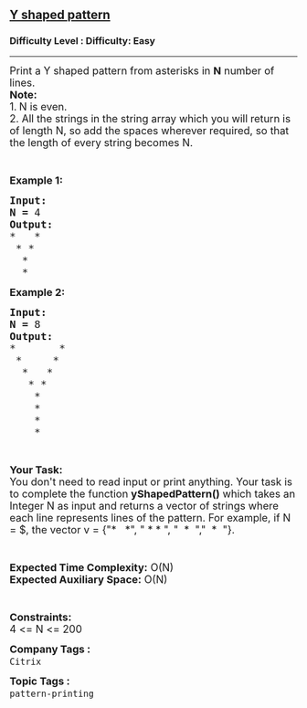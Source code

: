 <h2><a href="https://www.geeksforgeeks.org/problems/y-shaped-pattern4351/1?page=11&status=unsolved&sortBy=accuracy">Y shaped pattern</a></h2><h3>Difficulty Level : Difficulty: Easy</h3><hr><div class="problems_problem_content__Xm_eO"><p><span style="font-size:18px">Print a Y shaped pattern from asterisks in <strong>N</strong>&nbsp;number of lines.<br>
<strong>Note:</strong></span><br>
<span style="font-size:18px">1.<strong>&nbsp;</strong>N is even.<br>
2. All the strings in the string array which you will return is of length N, so add the spaces wherever required, so that the length of every string becomes N.</span></p>

<p>&nbsp;</p>

<p><span style="font-size:18px"><strong>Example 1:</strong></span></p>

<pre><span style="font-size:18px"><strong>Input:</strong></span>
<span style="font-size:18px"><strong>N = </strong>4</span>
<span style="font-size:18px"><strong>Output:</strong></span>
<span style="font-size:18px">*   * 
 * *  
  *    
  *</span>
</pre>

<p><span style="font-size:18px"><strong>Example 2:</strong></span></p>

<pre><span style="font-size:18px"><strong>Input:</strong></span>
<span style="font-size:18px"><strong>N = </strong>8</span>
<span style="font-size:18px"><strong>Output:</strong></span>
<span style="font-size:18px">*       *</span>
<span style="font-size:18px"> *     * 
  *   *  
   * *   
    *
    *</span>
<span style="font-size:18px">    *</span>
<span style="font-size:18px">    *</span>
</pre>

<p>&nbsp;</p>

<p><span style="font-size:18px"><strong>Your Task:</strong><br>
You don't need to read input or print anything. Your task is to complete the function <strong>yShapedPattern()</strong> which takes an Integer N as input and returns a vector of strings where each line represents lines of the pattern. For example, if N = $, the vector v = {"*&nbsp;&nbsp; *", " * * ", "&nbsp; *&nbsp; ","&nbsp; *&nbsp; "}.</span></p>

<p>&nbsp;</p>

<p><span style="font-size:18px"><strong>Expected Time Complexity:</strong> O(N)<br>
<strong>Expected Auxiliary Space:</strong> O(N)</span></p>

<p>&nbsp;</p>

<p><span style="font-size:18px"><strong>Constraints:</strong></span><br>
<span style="font-size:18px">4 &lt;= N &lt;= 200</span></p>
</div><p><span style=font-size:18px><strong>Company Tags : </strong><br><code>Citrix</code>&nbsp;<br><p><span style=font-size:18px><strong>Topic Tags : </strong><br><code>pattern-printing</code>&nbsp;